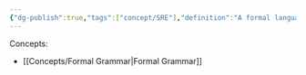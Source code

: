 ```yaml
---
{"dg-publish":true,"tags":["concept/SRE"],"definition":"A formal language consists of words whose letters are taken from an alphabet and are well-formed according to a specific set of rules called a formal grammar.","url":"https://en.wikipedia.org/wiki/Formal_language","permalink":"/concepts/formal-language/","dgPassFrontmatter":true}
---
```


Concepts: 
- [[Concepts/Formal Grammar\|Formal Grammar]]
